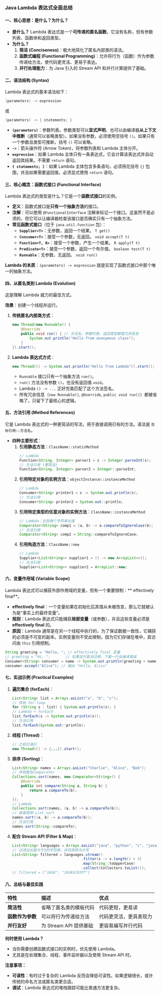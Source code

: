 
### **Java Lambda 表达式全面总结**

#### **一、核心思想：是什么？为什么？**

*   **是什么？**
    Lambda 表达式是一个**可传递的匿名函数**。它没有名称，但有参数列表、函数体和返回类型。
*   **为什么？**
    1.  **简洁 (Conciseness)**：极大地简化了匿名内部类的语法。
    2.  **函数式编程 (Functional Programming)**：允许将行为（函数）作为参数传递给方法，使代码更灵活、更易于表达。
    3.  **并行处理能力**：为 Java 引入的 Stream API 和并行计算提供了基础。

#### **二、语法结构 (Syntax)**

Lambda 表达式的基本语法如下：

```java
(parameters) -> expression
```
或
```java
(parameters) -> { statements; }
```

*   **`(parameters)`**：参数列表。参数类型可以**显式声明**，也可以由编译器**从上下文中推断**（通常可以省略类型）。如果没有参数，必须使用空括号 `()`。如果只有一个参数且类型可推断，括号 `()` 可以省略。
*   **`->`**：箭头操作符 (Arrow Token)，将参数列表和 Lambda 主体分开。
*   **`expression`**：如果 Lambda 主体只有一条表达式，它会计算该表达式并自动返回其结果。不需要 `return` 语句。
*   **`{ statements; }`**：如果 Lambda 主体包含多条语句，必须用花括号 `{}` 包围，并且如果需要返回值，必须显式使用 `return` 语句。

#### **三、核心概念：函数式接口 (Functional Interface)**

Lambda 表达式的类型是什么？它是一个**函数式接口**的实例。

*   **定义**：函数式接口是**只有一个抽象方法**的接口。
*   **注解**：可以使用 `@FunctionalInterface` 注解来标记一个接口。这虽然不是必须的，但它可以让编译器检查该接口是否确实只有一个抽象方法。
*   **常见函数式接口**（位于 `java.util.function` 包）：
    *   **`Supplier<T>`**：无参数，返回一个结果。 `T get()`
    *   **`Consumer<T>`**：接受一个参数，无返回。 `void accept(T t)`
    *   **`Function<T, R>`**：接受一个参数，产生一个结果。 `R apply(T t)`
    *   **`Predicate<T>`**：接受一个参数，返回一个布尔值。 `boolean test(T t)`
    *   **`Runnable`**：无参数，无返回。 `void run()`

**Lambda 的本质**：`(parameters) -> expression` 就是实现了函数式接口中那个唯一的抽象方法。

#### **四、从匿名类到 Lambda (Evolution)**

这是理解 Lambda 威力的最佳方式。

**场景**：创建一个线程并运行。

1.  **传统匿名内部类方式**：
    ```java
    new Thread(new Runnable() {
        @Override
        public void run() { // 方法名、参数列表、返回类型都是冗余信息
            System.out.println("Hello from anonymous class");
        }
    }).start();
    ```

2.  **Lambda 表达式方式**：
    ```java
    new Thread(() -> System.out.println("Hello from Lambda")).start();
    ```
    *   `Runnable` 接口只有一个抽象方法 `run()`。
    *   `run()` 方法没有参数 `()`，也没有返回值 `void`。
    *   Lambda `() -> ...` 正好完美匹配了这个方法签名。
    *   所有冗余信息（`new Runnable()`, `@Override`, `public void run()`）都被省略了，只留下了最核心的逻辑。

#### **五、方法引用 (Method References)**

它是 Lambda 表达式的一种更简洁的写法，用于直接调用已有的方法。语法是 `目标引用::方法名`。

*   **四种主要形式**：
    1.  **引用静态方法**：`ClassName::staticMethod`
        ```java
        // Lambda
        Function<String, Integer> parser1 = s -> Integer.parseInt(s);
        // 方法引用 (更简洁)
        Function<String, Integer> parser2 = Integer::parseInt;
        ```
    2.  **引用特定对象的实例方法**：`objectInstance::instanceMethod`
        ```java
        // Lambda
        Consumer<String> printer1 = s -> System.out.println(s);
        // 方法引用
        Consumer<String> printer2 = System.out::println;
        ```
    3.  **引用特定类型的任意对象的实例方法**：`ClassName::instanceMethod`
        ```java
        // Lambda：比较两个字符串长度
        Comparator<String> comp1 = (a, b) -> a.compareToIgnoreCase(b);
        // 方法引用
        Comparator<String> comp2 = String::compareToIgnoreCase;
        ```
    4.  **引用构造方法**：`ClassName::new`
        ```java
        // Lambda
        Supplier<List<String>> supplier1 = () -> new ArrayList<>();
        // 方法引用
        Supplier<List<String>> supplier2 = ArrayList::new;
        ```

#### **六、变量作用域 (Variable Scope)**

Lambda 表达式可以捕获外部作用域的变量，但有一个重要限制：** effectively final**。

*   **effectively final**：一个变量如果在初始化后其值从未被改变，那么它就被认为是“事实上的最终变量”。
*   **规则**：Lambda 表达式只能捕获**局部变量**（或参数），并且这些变量必须是 **effectively final** 的。
*   **原因**：Lambda 通常是在另一个线程中执行的，为了保证数据一致性，它捕获的必须是不可变的副本。实例变量则不受此限制，因为它们存储在堆中，其访问由 `this` 引用控制。

```java
String greeting = "Hello, "; // effectively final 变量
// greeting = "Hi, ";       // 如果这行取消注释，下面一行会编译错误
Consumer<String> consumer = name -> System.out.println(greeting + name);
consumer.accept("Alice"); // 输出 "Hello, Alice"
```

#### **七、实战示例 (Practical Examples)**

1.  **遍历集合 (forEach)**：
    ```java
    List<String> list = Arrays.asList("a", "b", "c");
    // 传统 for-loop
    for (String s : list) { System.out.println(s); }
    // Lambda + forEach
    list.forEach(s -> System.out.println(s));
    // 方法引用
    list.forEach(System.out::println);
    ```

2.  **线程 (Thread)**：
    ```java
    // 之前已演示
    new Thread(() -> {...}).start();
    ```

3.  **排序 (Sorting)**：
    ```java
    List<String> names = Arrays.asList("Charlie", "Alice", "Bob");
    // 传统匿名Comparator
    Collections.sort(names, new Comparator<String>() {
        @Override
        public int compare(String a, String b) {
            return a.compareTo(b);
        }
    });
    // Lambda
    Collections.sort(names, (a, b) -> a.compareTo(b));
    // 或者使用 List.sort
    names.sort((a, b) -> a.compareTo(b));
    // 方法引用
    names.sort(String::compareTo);
    ```

4.  **配合 Stream API (Filter & Map)**：
    ```java
    List<String> languages = Arrays.asList("java", "python", "c", "javascript");
    // 过滤出长度大于3的字符串，并将其转为大写
    List<String> filtered = languages.stream()
                                    .filter(s -> s.length() > 3)       // Predicate
                                    .map(String::toUpperCase)          // Function
                                    .collect(Collectors.toList());     // 收集为List
    // filtered = ["JAVA", "JAVASCRIPT"]
    ```

#### **八、总结与最佳实践**

| 特性 | 描述 | 优点 |
| :--- | :--- | :--- |
| **简洁性** | 省略了匿名类的模板代码 | 代码更短，更易读 |
| **函数作为参数** | 可以将行为传递给方法 | 代码更灵活，更具表现力 |
| **并行友好** | 为 Stream API 提供基础 | 更容易编写并行代码 |

**何时使用 Lambda？**
*   当你需要创建函数式接口的实例时，优先使用 Lambda。
*   尤其是在处理集合、线程、事件监听器以及使用 Stream API 时。

**注意事项：**
*   **可读性**：有时过于复杂的 Lambda 反而会降低可读性。如果逻辑很长，或许传统的命名方法或匿名类更合适。
*   **调试**：Lambda 表达式的堆栈跟踪可能比普通方法更复杂。